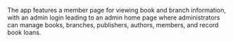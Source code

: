 The app features a member page for viewing book and branch information, with an admin login leading to an admin home page where administrators can manage books, branches, publishers, authors, members, and record book loans.
